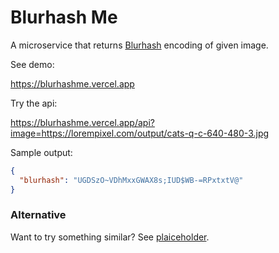 # Blurhash Me

A microservice that returns [Blurhash](https://blurha.sh) encoding of given image.

See demo:

https://blurhashme.vercel.app

Try the api:

https://blurhashme.vercel.app/api?image=https://lorempixel.com/output/cats-q-c-640-480-3.jpg

Sample output:

```json
{
  "blurhash": "UGDSzO~VDhMxxGWAX8s;IUD$WB-=RPxtxtV@"
}
```

### Alternative

Want to try something similar? See [plaiceholder](https://github.com/joe-bell/plaiceholder).
